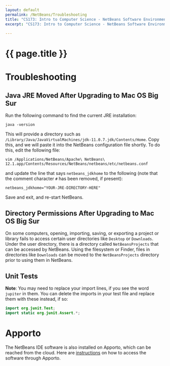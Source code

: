 ```yaml
---
layout: default
permalink: /NetBeans/Troubleshooting
title: "CS173: Intro to Computer Science - NetBeans Software Environment"
excerpt: "CS173: Intro to Computer Science - NetBeans Software Environment"
    
---
```

# {{ page.title }}

# Troubleshooting

## Java JRE Moved After Upgrading to Mac OS Big Sur
Run the following command to find the current JRE installation:
```
java -version
```

This will provide a directory such as `/Library/Java/JavaVirtualMachines/jdk-11.0.7.jdk/Contents/Home`.  Copy this, and we will paste it into the NetBeans configuration file shortly.  To do this, edit the following file:

```
vim /Applications/NetBeans/Apache\ NetBeans\ 12.1.app/Contents/Resources/NetBeans/netbeans/etc/netbeans.conf
```

and update the line that says `netbeans_jdkhome` to the following (note that the comment character `#` has been removed, if present):

```
netbeans_jdkhome="YOUR-JRE-DIRECTORY-HERE"
```

Save and exit, and re-start NetBeans.

## Directory Permissions After Upgrading to Mac OS Big Sur
On some computers, opening, importing, saving, or exporting a project or library fails to access certain user directories like `Desktop` or `Downloads`.  Under the user directory, there is a directory called `NetBeansProjects` that can be accessed by NetBeans.  Using the filesystem or Finder, files in directories like `Downloads` can be moved to the `NetBeansProjects` directory prior to using them in NetBeans.

## Unit Tests
**Note**: You may need to replace your import lines, if you see the word `jupiter` in them.  You can delete the imports in your test file and replace them with these instead, if so:

```java
import org.junit.Test;
import static org.junit.Assert.*;
```

# Apporto
The NetBeans IDE software is also installed on Apporto, which can be reached from the cloud.  Here are [instructions](https://www.ursinus.edu/live/files/3550-apporto-instructionspdf) on how to access the software through Apporto.